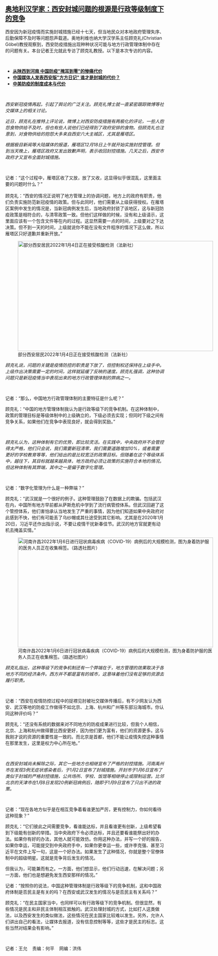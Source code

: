 <!--1641850080000-->
[奥地利汉学家：西安封城问题的根源是行政等级制度下的竞争](https://www.rfa.org/mandarin/yataibaodao/huanjing/wy-01102022101824.html)
------

<p></p><p>西安因为新冠疫情而实施封城措施已经十七<span></span><span>天，但当地民众对本地政府管理失序、后勤保障不及时等问题怨声载道。奥地利维也纳大学汉学系主任顾克礼</span><span>(Christian Göbel)</span><span>教授观察到，西安防疫措施出现种种状况可能与地方行政管理体制中存在的问题有关。本台记者王允就此专访了顾克礼教授。以下是本次专访的内容。</span></p><p><br/></p><ul><li><a href="https://www.rfa.org/mandarin/yataibaodao/huanjing/rc-01062022104544.html"><strong>从陕西到河南 中国防疫"掩耳到零"的惨痛代价</strong></a></li><li><strong><a href="https://www.rfa.org/mandarin/yataibaodao/huanjing/hc-01042022093009.html">中国媒体人发表西安版"方方日记" 谁才是封城的代价？</a></strong></li><li><strong><a href="https://www.rfa.org/mandarin/yataibaodao/meiti/rc-01072022100047.html">中美防疫的制度成本与代价</a></strong></li></ul><p><br/></p><p><em>西安新冠疫情再起，引起了舆论的广泛关注。顾克礼博士就一直紧密跟踪微博等社交媒体上的相关讨论。</em></p><p><em>近日，顾克礼在推特上评论说，微博上对西安防疫措施有两极化的评论，一些人抱怨食物供给不及时，但也有些人说他们已经得到了政府安排的食物。但顾克礼也注意到，对食物供给的抱怨大多来自西安六大主城区，尤其是雁塔区。</em></p><p><em>根据极目新闻等大陆媒体的报道，雁塔区12月18日上午就开始实施封控管理。但到当天晚上，雁塔区政府又发出致歉声明，表示收回封控措施。几天之后，西安市政府才又宣布全面封城措施。</em></p><p><br/></p><p>记者：<span>“</span>这个过程中，雁塔区收了又放，放了又收，这显得似乎很混乱，这里面主要的问题时什么？<span>”<br/><br/></span><span>顾克礼：</span><span>“</span><span>西安的情况正说明了地方管理上的协调问题，地方上的政府有职责，他们负责实施防范新冠疫情的政策。但与此同时，他们需要从上级获得授权。在雁塔区案例中发生的情况是，当新冠病例发生后，当地政府封锁了该地区，这与新冠防疫政策是相符合的，与清零政策一致。但他们这样做的时候，没有和上级请示，这里面应该有一个包含文件等在内的过程。这显然需要一点的时间，上级要对之下达决策。但不到一天的时间，上级就说你不能在没有文件程序的情况下这么做，所以雁塔区只好道歉并重新开放。</span><span>”</span></p><p><span><figure class="image-richtext image-inline captioned" style="width:620px;"><img alt="部分西安居民2022年1月4日正在接受核酸检测（法新社）" height="349" src="https://www.rfa.org/mandarin/yataibaodao/huanjing/wy-01102022101824.html/wy0110.jpg/@@images/6df734ad-6801-424e-a9d4-b13fdb9c4bfa.jpeg" title="wy0110.jpg" width="620"/><figcaption class="image-caption">部分西安居民2022年1月4日正在接受核酸检测（法新社）</figcaption><small></small></figure></span></p><p><em>顾克礼说，问题的关键是疫情防控的职责是下放了，但控制权还保持在上级手中。上级作出决策需要一定的时间，这样就延缓了反映的速度。顾克礼强调，这种协调问题只是新冠疫情当中表现出来的地方行政管理体制的弊病之一。</em></p><p><br/></p><p>记者：<span>“</span>那么，中国地方行政管理体制的主要特征是什么呢？<span>”</span></p><p><span><span><span>顾克礼：</span></span>“中国的地方管理体制我认为是行政等级下的竞争机制。在这种体制中，政策的管理目标是等级体制中的上级确立的，下级必须去实现；但同时下级之间有竞争关系，如果他们在竞争中表现良好，就会得到奖励。</span><span>”</span></p><p><br/></p><p><em>顾克礼认为，这种体制有它的优势，即比较灵活。在实践中，中央政府并不会管控得太严格，他们只会说，我们需要新冠清零，我们需要道路增加10%，或者需要更好的学校教育等等，他们给出的是比较宽泛的政策目标。但随着在这个等级体系中，越往下，其目标就越来越具体，地方政府必须让政策的实施符合本地的情况。但这种体制有其弊端，其中之一是偏于数字化管理。</em></p><p><br/></p><p>记者：<span>“</span>数字化管理为什么是一种弊端？<span>”</span></p><p><span><span><span>顾克礼：</span></span>“武汉就是一个很好的例子。这种管理鼓励了在数据上的欺骗。包括武汉在内，中国所有地方早前都从萨斯危机中学到了流行病管控体系。但武汉回避了这个管控体系，他们害怕承认当地发生了严重的事情，因为他们知道如果中央政府对此感到不快，他们有可能丢了乌纱帽或其仕途受到其它影响。尤其是在2020年1月20日，习近平还作出指示说，不要让疫情干扰新春佳节。武汉的地方官就更有动机去掩盖实情。</span><span>”</span></p><p><span><figure class="image-richtext image-inline captioned" style="width:620px;"><img alt="河南许昌2022年1月6日进行冠状病毒疾病（COVID-19）病例后的大规模检测，图为身着防护服的医务人员正在收集棉签。（路透社图片）" height="348" src="https://www.rfa.org/mandarin/yataibaodao/huanjing/wy-01102022101824.html/wy0110a.jpg/@@images/941efe6a-a36a-4c33-b362-653468609acd.png" title="wy0110a.jpg" width="620"/><figcaption class="image-caption">河南许昌2022年1月6日进行冠状病毒疾病（COVID-19）病例后的大规模检测，图为身着防护服的医务人员正在收集棉签。（路透社图片）</figcaption><small></small></figure></span></p><p><em>顾克礼指出，这种等级下的竞争机制还有一个弊端在于，地方管理的效果取决于各地方不同的经济条件。西方并不都是富有的城市，这意味着他们没有足够的资源去履行职责。</em></p><p><br/></p><p>记者：<span>“</span><span>西安在疫情防控过程中的捉襟见肘被社交媒体传播后，有不少网友认为西安、武汉等地的防疫工作做得不如北京、上海、杭州和广州等东部沿海城市。你认同这种评价吗？</span><span>”</span></p><p><span><span><span>顾克礼：</span></span>“还没有系统的数据来对不同地方的防疫成果进行比较，但我个人相信，北京、上海和杭州做得要比西安更好，因为他们更为富有，他们的资源更多。这与我刚才说的资源的重要性是一致的。而北京是首都，他们不能让疫情失控这种事情在那里发生，这里是权力中心所在地。”</span></p><p><br/></p><p><em>在西安封城尚未解除之际，其它一些地方也相继宣布了严格的封控措施。河南禹州市在发现3例无症状感染者后，于1月2日宣布了封城措施。开封市于1月6日宣布了类似于封城的严格封控措施，公共场所、学校、饭馆等相继停止或限制运营。比邻北京的天津市在1月8日发现20例新冠病例后，随即于1月9日宣布了只出不进的政策。</em></p><p><br/></p><p>记者：<span>“</span>现在各地方似乎是在相互竞争着看谁更加严厉，更有控制力，你如何看待这种现象？<span>”</span></p><p><span><span><span>顾克礼：</span></span>“它们彼此之间需要竞争，看谁能达标，并且看谁更有创新，上级希望看到下级能有创新的举措。当中央政府下令必须达标，并且还要看谁能祭出好的办法。如果你有好的办法，其他人就可能效仿。你用这种办法，并写一个好的报告，如果你幸运，可能提交到中央政府手中，如果你更幸运一些，或许李克强、甚至习近平在文件上写一句，这是一个好办法。如果发生了这种情况，你就是整个官僚体制中的超级明星。这就是竞争背后发生的情况。</span></p><p><span><span><span>但我认为，可能兼而有之。一方面，他们想显示，他们行动迅速，在解决问题；另一方面，他们也是想避免发生西安那样的情况。</span></span></span><span>”</span></p><p><span><span><span>记者：</span></span>“按照你的说法，中国这种管理体制是行政等级下的竞争机制，这和中国政府体制是否民主是有关的吗？在西安或武汉发生的情况与是否民主有关系吗？</span><span>”</span></p><p><span><span><span>顾克礼：</span></span>“在民主国家当中，也同样可以有行政等级下的竞争机制。但很显然，有些情况是民主和非民主体制相互抵触的。武汉处理封城的方式，比如打人这类做法，以及西安发生的类似做法，这些情况在民主国家比较难以发生。另外，允许人们讲出自己的看法，让媒体去报道，没有信息控制等等，这些才是民主的标志。这些当然对结果会有影响。</span><span>”</span></p><p><br/></p><p><span><span><span>记者：王允    责编：何平    网编：洪伟<br/></span></span></span></p>
